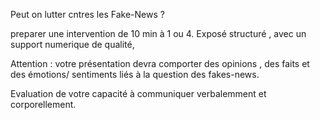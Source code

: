Peut on lutter cntres les Fake-News ? 

preparer une intervention de 10 min à 1 ou 4. Exposé structuré , avec un support numerique de qualité, 

Attention : votre présentation devra comporter des opinions , des faits et des émotions/ sentiments liés à la question des fakes-news.

Evaluation de votre capacité à communiquer verbalemment et corporellement. 

